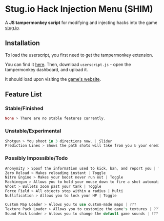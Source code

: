 # Stug.io Hack Injection Menu (SHIM)

A **JS tampermonkey script** for modifying and injecting hacks into the game [stug.io](https://stug.io).

## Installation

To load the userscript, you first need to get the tampermonkey extension.

You can find it [here](https://chrome.google.com/webstore/detail/tampermonkey/dhdgffkkebhmkfjojejmpbldmpobfkfo).
Then, download `userscript.js` - open the tampermonkey dashboard,
and upload it.

It should load upon visiting the [game's website](https://stug.io).

## Feature List

### Stable/Finished

```rust
None > There are no stable features currently.
```

### Unstable/Experimental

```rust
Shotgun > You shoot in 3 directions now. | Slider
Prediction Lines > Shows the path shots will take from you & your enemies, and the path a grenade will take. | Toggle
```

### Possibly Impossible/Todo

```rust
Anonymity > Spoof the information used to kick, ban, and report you | Toggle
Zero Reload > Makes reloading instant | Toggle
Nitro Engine > Makes your boost never run out | Toggle
Machinegun > Allows you to hold your mouse down to fire a shot automatically on reload | Toggle
Ghost > Bullets zoom past your tank | Toggle
Force Field > All objects stop within a radius | Multi
Nullification > Allows you to lock your HP | Toggle

Custom Map Loader > Allows you to use custom-made maps | ???
Texture Pack Loader > Allows you to customize the game's textures | ???
Sound Pack Loader > Allows you to change the default game sounds | ???
```
